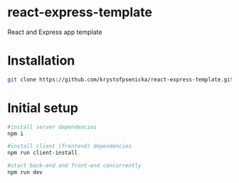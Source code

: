# react-express-template

React and Express app template

# Installation

```bash
git clone https://github.com/krystofpsenicka/react-express-template.git
```

# Initial setup

```bash
#install server dependencies
npm i

#install client (frontend) dependencies
npm run client-install

#start back-end and front-end concurrently
npm run dev
```
